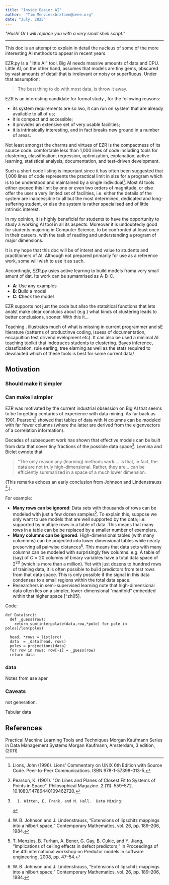 ```yaml
---
title: "Inside Easier AI"
author:  "Tim Menzies<br>timm@ieee.org"
date: "July, 2025"
---
```


_"Hush! Or I will replace you with a very small shell script."_

-------------------------------

This doc is an attempt to explain in detail the
nucleus of some of the more interesting AI methods to appear in recent years.

EZR.py is a "little AI" tool. Big AI needs
massive amounts of data and CPU. Little AI, on the other hand,
assumes that models are tiny gems,
obscured by vast amounts of detail that is irrelevant or noisy or superfluous.
Under that assumption:

> The best thing to do with most data, is throw it away.

EZR is an interesting candidate for formal
study , for the following reasons:

- its system requirements are so lwo, it can  run on system that are already available to all of us;
- it is compact and accessible;
- it provides an extensive set of very usable facilities;
- it is intrinsically interesting, and in fact breaks
  new ground in a number of areas.

Not least amongst the charms and virtues of EZR
is the compactness of
its source code: comfortable less than 1,000 lines of code including tools for clustering,
classification, regression, optimization, explanation, active learning, statistical analysis,
documentation, and test-driven development.

Such a short code listing
is important since it has often been suggested that 1,000 lines of
code represents the practical limit in size for a program which is to be understood and maintained by
a single individual[^lions96]. Most AI tools
either
exceed this limit by one or even two orders of magnitude, or else offer the user a very limited set of
facilities, i.e. either the details of the system are
inaccessible to all but the most determined, dedicated and long-suffering student, or else the system
is rather specialised and of little intrinsic interest.

In my opinion, it is highly beneficial for students to have the opportunity to study a working
AI tool in all its aspects.
Moreover it is undoubtedly good for students
majoring in Computer Science, to be confronted at
least once in their careers, with the task of reading
and understanding a program of major dimensions.

It is my hope that this doc will be of interet
and value to students and practitioners of AI.
Although not prepared primarily
for use as a reference work, some will wish to use it
as such.




Accordingly, EZR.py
usies active learnng to build models froma very small amunt of dat.
Its work can be sumamrised as A-B-C.

- **A**: Use **a**ny examples
- **B**: **B**uild a model
- **C**: **C**heck the model

EZR supports not just the code but allso the statsitical functions that
lets analst make clear concluios about (e.g.) what kinds of clustering leads
to better conclusions, sooner. With this it...

Teaching . illustrates much of what is missing in current programmer and sE ltierature (oatterns of productinve coding, isuess of documentation,
encapultion test drivend evelopment etc). It can also be used a minimal AI teaching toolkit that indotruces
students to clustering. Bayes inference, classfication, rule earling, tree elarning
as well as the stats required to devalauted which of these tools is best for some current data/

## Motivation

### Should make it simpler

### Can make i simpler

EZR was motivated by the current industrial obsession on Big AI
that seems to be forgetting centuries of experience with data mining.
As far back as 1901, Pearson[^pca] showed  that tables of data with
$N$ columns can be modeled with far fewer columns (where the latter
are derived from the  eigenvectors of a correlation information).

Decades of subsequent work  has shown that effective models can be
built from data that cover tiny fractions of the possible data
space[^witten].  Levnina and Biclet cwnote that

> "The only reason any (learning) methods work ...
  is that, in fact, the data are not truly high-dimensional. Rather,
  they are .. can be efficiently
   summarized in a space of a much lower dimension.

(This remarks echoes an early conclusion from Johnson and Lindenstrauss [^john84].).


For example:

- **Many rows can be ignored**: Data sets with thousands of rows
  can be modeled with just a few dozen samples[^me08a].
  To explain this, suppose we only want to use models that are  well
  supported by the data; i.e. supported by multiple rows in a table
  of data. This means that  many rows in a table can be be replaced
  by a smaller number of exemplars.
- **Many columns can be ignored**:
  High-dimensional tables (with many colummns) can be projected
  into lower dimensional tables while nearly preserving all pairwise
  distances[^john84].  This means that data sets with many columns
  can be modeled with surprisingly few columns.  e.g. A table of
  (say) of $C=20$ columns of binary variables have a total data
  space of $2^{20}$ (which is more than a million).  Yet with just
  dozens to hundred rows of training data, it is often possible to
  build predictors from test rows from that data space.  This is
  only possible if the signal in this data condenses to a small
  regions within the  total data space.
- Researchers in semi-supervised learning note that 
  high-dimensional data often lies on a simpler, lower-dimensional 
  ”manifold” embedded within that higher space [^zh05].

Code: 

    def Data(src):
      def _guess(row):
        return sum(interpolate(data,row,*pole) for pole in poles)/len(poles)
          
      head, *rows = list(src)
      data  = _data(head, rows)
      poles = projections(data)
      for row in rows: row[-1] = _guess(row)
      return data
### data 

Notes from ase aper

### Caveats

not generation.

Tabular data

## References

[^john84]: W. B. Johnson and J. Lindenstrauss, “Extensions of
lipschitz mappings into a hilbert space,” Contemporary Mathematics,
vol. 26, pp. 189–206, 1984.

[^lions96]: Lions, John (1996). Lions' Commentary on UNIX 6th Edition
with Source Code. Peer-to-Peer Communications. ISBN 978-1-57398-013-5.

[^me08a]: T. Menzies, B. Turhan, A. Bener, G. Gay, B. Cukic, and
Y. Jiang, “Implications of ceiling effects in defect predictors,”
in Proceedings of the 4th international workshop on Predictor models
in software engineering, 2008, pp. 47–54.

[^pca]:  Pearson, K. (1901). "On Lines and Planes of Closest Fit
to Systems of Points in Space". Philosophical Magazine. 2 (11):
559–572. 10.1080/14786440109462720.

[^witten]:      I. Witten, E. Frank, and M. Hall.  Data Mining:
Practical Machine Learning Tools and Techniques Morgan Kaufmann
Series in Data Management Systems Morgan Kaufmann, Amsterdam, 3
edition, (2011)

[^zhu05]: X. Zhu, “Semi-supervised learning literature survey,”
Computer Sciences Technical Report, vol. 1530, pp. 1–59, 2005.
